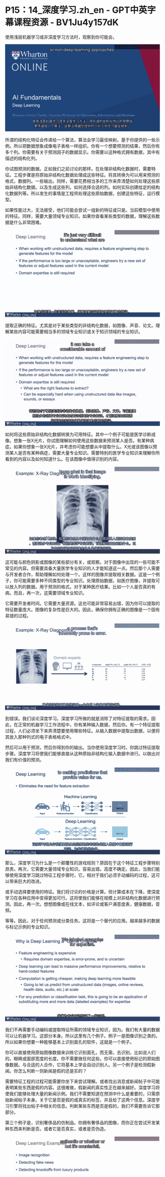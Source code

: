 # P15：14_深度学习.zh_en - GPT中英字幕课程资源 - BV1Ju4y157dK

使用浅层机器学习或非深度学习方法时，观察到你可能会。

![](img/1023754b656e00c83629e3997fdc0888_1.png)

所谓的结构化特征会传递给一个算法，算法会学习最佳映射。基于你提供的一些示例。所以把数据想象成像电子表格一样组织。你有一个想要预测的结果，然后你有多个列。你需要有关于预测因子的数据显示。你需要以这种格式拥有数据，其中有描述的结构化列。

你试图预测的数据。正如我们之前讨论的那样。在处理非结构化数据时，需要特征。工程步骤是将原始非结构化数据处理成这些特征。将其转换为可以用来预测的格式，数据列。一些输出。同样，需要花费相当多的工作来弄清楚如何处理这些原始非结构化数据。以及生成这些列。如何选择合适的列。如何实际创建给定的结构化数据列等。所以发生的事情是工程师处理这些原始数据，创建这些特征，运行模型。

如果性能过大，无法接受，他们可能会尝试一组新的特征或只是。当前模型中使用的特征。同样，需要大量领域专业知识。如果你查看某些类型的数据，理解这些数据是什么非常困难。

![](img/1023754b656e00c83629e3997fdc0888_3.png)

提取正确的特征。尤其是对于某些类型的非结构化数据，如图像、声音、论文。理解某些内容可能需要相当多的领域专业知识或关于知识领域的专业知识。

![](img/1023754b656e00c83629e3997fdc0888_5.png)

如何将这些原始非结构化数据转换为可用特征。其中一个例子可能是医学诊断成像。想象一张X光片，你试图理解如何使用这些数据来预测某人是否。有某种病症。如果你想象一张X光片，并考虑你可能想要从中提取什么。X光或该图像以预测某人是否有某种病症，需要大量专业知识。需要特别的医学专业知识来理解你所看到的内容以及如何知道什么。在该图像中值得识别的内容。

![](img/1023754b656e00c83629e3997fdc0888_7.png)

这可能与颜色阴影或图像的某些部分有关，或观察。对于图像中出现的一些可能不常见的内容。但需要具备大量医学专业知识的人才能知道这一点。然后那个人需要与开发者合作，帮助理解如何处理一个。这样的图像并提取相关数据。这是一个例子，你可能需要多种不同类型的专业知识。处理原始数据，如医疗图像，并提取可以放入列的数据。用于预测的格式。对于某种医疗结果。比如一个人是否真的有病。而且，再一次，这需要领域专业知识。

它需要开发者时间。它需要大量资源。这也可能非常容易出错，因为你可以提取的特征数量庞大。图像的复杂性是巨大的。因此，确保你拥有正确的图像是一个固有易错的过程。

![](img/1023754b656e00c83629e3997fdc0888_9.png)

到错误。我们谈论深度学习。深度学习所做的就是消除了对特征提取的需求。因此，在正常的机器学习工作流程中，你有某种输入数据，然后你。有一个特征提取过程，人们必须坐下来弄清楚要使用哪些特征。从输入数据中提取出数据，以便将其放入那种列式的电子表格格式中。

然后可以用于预测，然后你得到你的输出。当你使用深度学习时。你跳过特征提取步骤。深度学习将使我们能够直接从这种原始非结构化输入数据中进行。以做出对我们有价值的预测。

![](img/1023754b656e00c83629e3997fdc0888_11.png)

那么，深度学习为什么是一个颠覆性的游戏规则？原因在于这个特征工程步骤特别昂贵。再次，它需要大量领域专业知识。容易出错。高度不确定。因此，当我们能够使用深度学习跳过特征工程步骤时，它。相对于我们必须手动编码的过程，这可以带来巨大的改进。

或手动选择要使用的特征。我们将讨论的价格是计算。但计算成本在下降，使深度学习在各种应用中变得更加可行。这将使我们能够在规模上对非结构化数据进行预测。因此，再一次。想想图像或在线文本，如评论或客户满意度表，健康数据，音频。

等等。因此，对于任何预测或分类任务。这将是一个替代的应用。越来越多的数据与标记示例的专业知识。

![](img/1023754b656e00c83629e3997fdc0888_13.png)

我们不再需要手动编码或提取特征所需的领域专业知识，因为。我们有大量的数据可以让机器学习。这部分本身。所以这里有几个例子。例子一是图像识别之类的。所以如果你想要一种能够基本上识别面孔的软件，这就是一个例子。

你可以直接使用原始图像数据来训练它识别面孔，而无需。去识别，比如说人们的。眼睛或面部宽度的长度。你不需要做任何这些。你可以直接使用标记的原始图像数据。与合适的人合作，它将基本上学会自动识别人。另一个例子是检测假新闻。你怎么判断一则新闻是假的还是实的？

需要特征工程的过程可能需要你坐下来尝试理解。或者找出消息或新闻帖子中可能表明某些东西是假的内容。这很难做，假新闻的真实性正在越来越好。深度学习将使我们能够处理大量的新闻示例。我们不需要知道在预测中什么是重要的，只需原始新闻帖子本身。关于它是否是假的或真实的标签，并且给了这两个信息。深度学习引擎将找出帖子中相关的信息。判断某些东西是否是假的，我们不需要告诉它那部分。

第三个例子是，识别奢侈品的仿制品。你拥有奢侈品的图像，而你正在尝试开发某种东西来判断是否。或者它是否真实，或者是否伪造。

![](img/1023754b656e00c83629e3997fdc0888_15.png)

在这种情况下，你可能会拥有大量特定产品的图像。产品，可能是一条围巾或一个包，以及是否该产品是真品的标签。我们不需要坐在那里告诉机器学习引擎在图像中寻找什么。我们只是给它输入大量的图像和正确的答案，标签，以及这些。

在这种情况下，深度学习引擎可以自动找出答案。图像中可能表明某些东西是仿制品或伪造品的内容是什么。它是否真实。谢谢。[沉默]。

![](img/1023754b656e00c83629e3997fdc0888_17.png)
